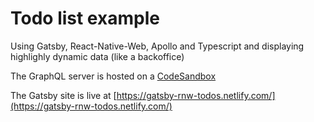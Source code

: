 # Todo list example

Using Gatsby, React-Native-Web, Apollo and Typescript and displaying highlighly dynamic data (like a backoffice)

The GraphQL server is hosted on a [CodeSandbox](https://codesandbox.io/s/34p241l2r1)

The Gatsby site is live at [https://gatsby-rnw-todos.netlify.com/](https://gatsby-rnw-todos.netlify.com/)

